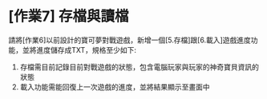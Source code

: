 # [作業7] 存檔與讀檔

請將[作業6]以前設計的寶可夢對戰遊戲，新增一個[5.存檔]跟[6.載入]遊戲進度功能，並將進度儲存成TXT，規格至少如下:

1. 存檔需目前記錄目前對戰遊戲的狀態，包含電腦玩家與玩家的神奇寶貝資訊的狀態
2. 載入功能需能回復上一次遊戲的進度，並將結果顯示至畫面中
